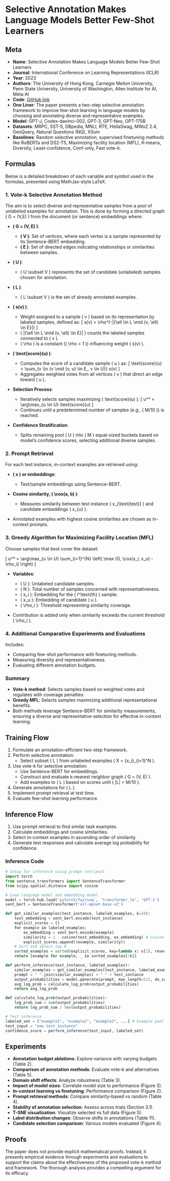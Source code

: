 # Selective Annotation Makes Language Models Better Few-Shot Learners

## Meta

* **Name**: Selective Annotation Makes Language Models Better Few-Shot Learners
* **Journal**: International Conference on Learning Representations (ICLR)
* **Year**: 2023
* **Authors**: The University of Hong Kong, Carnegie Mellon University, Penn State University, University of Washington, Allen Institute for AI, Meta AI
* **Code**: [GitHub link](https://github.com/HKUNLP/icl-selective-annotation)
* **One Liner**: The paper presents a two-step selective annotation framework to improve few-shot learning in language models by choosing and annotating diverse and representative examples.
* **Model**: GPT-J, Codex-davinci-002, GPT-3, GPT-Neo, OPT-175B
* **Datasets**: MRPC, SST-5, DBpedia, MNLI, RTE, HellaSwag, MWoZ 2.4, GeoQuery, Natural Questions (NQ), XSum
* **Baselines**: Random selective annotation, supervised finetuning methods like RoBERTa and DS2-T5, Maximizing facility location (MFL), K-means, Diversity, Least-confidence, Conf-only, Fast vote-k.

## Formulas

Below is a detailed breakdown of each variable and symbol used in the formulas, presented using MathJax-style LaTeX.

### 1. Vote-k Selective Annotation Method

The aim is to select diverse and representative samples from a pool of unlabeled examples for annotation. This is done by forming a directed graph \( G = (V,E) \) from the document (or sentence) embeddings where:

- **\( G = (V, E) \)**:
  - **\( V \)**: Set of vertices, where each vertex is a sample represented by its Sentence-BERT embedding.
  - **\( E \)**: Set of directed edges indicating relationships or similarities between samples.

- **\( U \)**: 
  - \( U \subset V \) represents the set of candidate (unlabeled) samples chosen for annotation.

- **\( L \)**:
  - \( L \subset V \) is the set of already annotated examples.

- **\( s(v) \)**:
  - Weight assigned to a sample \( v \) based on its representation by labeled samples, defined as:
    \[
    s(v) = \rho^{-|\{\ell \in L \mid (v, \ell) \in E\}|}
    \]
  - \( |\{\ell \in L \mid (v, \ell) \in E\}| \) counts the labeled samples connected to \( v \).
  - \( \rho \) is a constant (\( \rho > 1 \)) influencing weight \( s(v) \).

- **\( \text{score}(u) \)**:
  - Computes the score of a candidate sample \( u \) as:
    \[
    \text{score}(u) = \sum_{v \in \{v \mid (v, u) \in E,\, v \in U\}} s(v)
    \]
  - Aggregates weighted votes from all vertices \( v \) that direct an edge toward \( u \).

- **Selection Process**:
  - Iteratively selects samples maximizing \( \text{score}(u) \):
    \[
    u^* = \arg\max_{u \in U} \text{score}(u)
    \]
  - Continues until a predetermined number of samples (e.g., \( M/10 \)) is reached.

- **Confidence Stratification**:
  - Splits remaining pool \( U \) into \( M \) equal-sized buckets based on model’s confidence scores, selecting additional diverse samples.

### 2. Prompt Retrieval

For each test instance, in-context examples are retrieved using:

- **\( x \) or embeddings**:
  - Text/sample embeddings using Sentence-BERT.

- **Cosine similarity, \( \cos(a, b) \)**:
  - Measures similarity between test instance \( x_{\text{test}} \) and candidate embeddings \( x_{u} \).
  
- Annotated examples with highest cosine similarities are chosen as in-context prompts.

### 3. Greedy Algorithm for Maximizing Facility Location (MFL)

Choose samples that best cover the dataset:

\[
u^* = \arg\max_{u \in U} \sum_{i=1}^{N} \left( \max \{0, \cos(x_i, x_u) - \rho_i\} \right)
\]

- **Variables**:
  - \( U \): Unlabeled candidate samples.
  - \( N \): Total number of samples concerned with representativeness.
  - \( x_i \): Embedding for the \( i^\text{th} \) sample.
  - \( x_u \): Embedding of candidate \( u \).
  - \( \rho_i \): Threshold representing similarity coverage.

- Contribution is added only when similarity exceeds the current threshold \( \rho_i \).

### 4. Additional Comparative Experiments and Evaluations

Includes:

- Comparing few-shot performance with finetuning methods.
- Measuring diversity and representativeness.
- Evaluating different annotation budgets.
  
### Summary

- **Vote-k method**: Selects samples based on weighted votes and regulates with coverage penalties.
- **Greedy MFL**: Selects samples maximizing additional representational benefits.
- Both methods leverage Sentence-BERT for similarity measurements, ensuring a diverse and representative selection for effective in-context learning.

## Training Flow

1. Formulate an annotation-efficient two-step framework.
2. Perform selective annotation:
   - Select subset \( L \) from unlabeled examples \( X = \{x_i\}_{i=1}^N \).
3. Use vote-k for selective annotation:
   - Use Sentence-BERT for embeddings.
   - Construct and evaluate k-nearest neighbor graph \( G = (V, E) \).
   - Add examples to \( L \) based on scores until \( |L| = M/10 \).
4. Generate annotations for \( L \).
5. Implement prompt retrieval at test time.
6. Evaluate few-shot learning performance.

## Inference Flow

1. Use prompt retrieval to find similar task examples.
2. Calculate embeddings and cosine similarities.
3. Select in-context examples in ascending order of similarity.
4. Generate test responses and calculate average log probability for confidence.

### Inference Code

```python
# Setup for inference using prompt retrieval
import torch
from sentence_transformers import SentenceTransformer
from scipy.spatial.distance import cosine

# Load language model and embedding model
model = torch.hub.load('pytorch/fairseq', 'transformer_lm', 'GPT-J')
sent_bert = SentenceTransformer('all-mpnet-base-v2')

def get_similar_examples(test_instance, labeled_examples, k=10):
    test_embedding = sent_bert.encode(test_instance)
    explicit_scores = []
    for example in labeled_examples:
        ex_embedding = sent_bert.encode(example)
        similarity = 1 - cosine(test_embedding, ex_embedding) # Cosine similarity
        explicit_scores.append((example, similarity))
    # Sort and select top K
    sorted_examples = sorted(explicit_scores, key=lambda x: x[1], reverse=True)
    return [example for example, _ in sorted_examples[:k]]

def perform_inference(test_instance, labeled_examples):
    similar_examples = get_similar_examples(test_instance, labeled_examples, k=13)
    prompt = " ".join(similar_examples) + " " + test_instance
    output_probabilities = model.generate(prompt, max_length=512, do_sample=False)
    avg_log_prob = calculate_log_prob(output_probabilities)
    return avg_log_prob

def calculate_log_prob(output_probabilities):
    log_prob_sum = sum(output_probabilities)
    return log_prob_sum / len(output_probabilities)

# Test inference
labeled_set = ["example1", "example2", "example3", ...] # Example pool
test_input = "new test instance"
confidence_score = perform_inference(test_input, labeled_set)
```

## Experiments

- **Annotation budget ablations**: Explore variance with varying budgets (Table 2).
- **Comparison of annotation methods**: Evaluate vote-k and alternatives (Table 5).
- **Domain shift effects**: Analyze robustness (Table 3).
- **Impact of model sizes**: Correlate model size to performance (Figure 3).
- **In-context learning vs finetuning**: Performance comparison (Figure 2).
- **Prompt retrieval methods**: Compare similarity-based vs random (Table 4).
- **Stability of annotation selection**: Assess across trials (Section 3.1).
- **T-SNE visualization**: Visualize selected vs full data (Figure 5).
- **Label distribution changes**: Observe shifts in annotations (Table 11).
- **Candidate selection comparison**: Various models evaluated (Figure 4).

## Proofs

The paper does not provide explicit mathematical proofs. Instead, it presents empirical evidence through experiments and evaluations to support the claims about the effectiveness of the proposed vote-k method and framework. The thorough analysis provides a compelling argument for its efficacy.